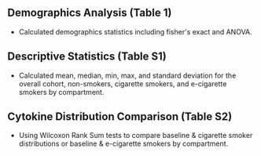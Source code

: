 ## Demographics Analysis (Table 1)
- Calculated demographics statistics including fisher's exact and ANOVA.


## Descriptive Statistics (Table S1)
- Calculated mean, median, min, max, and standard deviation for the overall cohort, non-smokers, cigarette smokers, and e-cigarette smokers by compartment.


## Cytokine Distribution Comparison (Table S2)
- Using Wilcoxon Rank Sum tests to compare baseline & cigarette smoker distributions or baseline & e-cigarette smokers by compartment.
